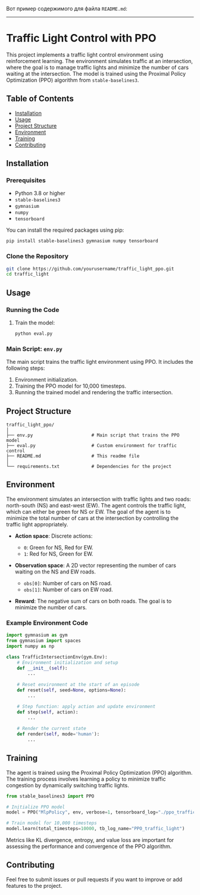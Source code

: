 Вот пример содержимого для файла `README.md`:

---

# Traffic Light Control with PPO

This project implements a traffic light control environment using reinforcement learning. The environment simulates traffic at an intersection, where the goal is to manage traffic lights and minimize the number of cars waiting at the intersection. The model is trained using the Proximal Policy Optimization (PPO) algorithm from `stable-baselines3`.

## Table of Contents
- [Installation](#installation)
- [Usage](#usage)
- [Project Structure](#project-structure)
- [Environment](#environment)
- [Training](#training)
- [Contributing](#contributing)

## Installation

### Prerequisites

- Python 3.8 or higher
- `stable-baselines3`
- `gymnasium`
- `numpy`
- `tensorboard`

You can install the required packages using pip:

```bash
pip install stable-baselines3 gymnasium numpy tensorboard
```

### Clone the Repository

```bash
git clone https://github.com/yourusername/traffic_light_ppo.git
cd traffic_light
```

## Usage

### Running the Code

1. Train the model:
    ```bash
    python eval.py
    ```

### Main Script: `env.py`

The main script trains the traffic light environment using PPO. It includes the following steps:

1. Environment initialization.
2. Training the PPO model for 10,000 timesteps.
3. Running the trained model and rendering the traffic intersection.

## Project Structure

```
traffic_light_ppo/
│
├── env.py                      # Main script that trains the PPO model
├── eval.py                     # Custom environment for traffic control
├── README.md                   # This readme file
│
└── requirements.txt            # Dependencies for the project
```

## Environment

The environment simulates an intersection with traffic lights and two roads: north-south (NS) and east-west (EW). The agent controls the traffic light, which can either be green for NS or EW. The goal of the agent is to minimize the total number of cars at the intersection by controlling the traffic light appropriately.

- **Action space**: Discrete actions:
  - `0`: Green for NS, Red for EW.
  - `1`: Red for NS, Green for EW.

- **Observation space**: A 2D vector representing the number of cars waiting on the NS and EW roads.
  - `obs[0]`: Number of cars on NS road.
  - `obs[1]`: Number of cars on EW road.

- **Reward**: The negative sum of cars on both roads. The goal is to minimize the number of cars.

### Example Environment Code

```python
import gymnasium as gym
from gymnasium import spaces
import numpy as np

class TrafficIntersectionEnv(gym.Env):
    # Environment initialization and setup
    def __init__(self):
        ...
        
    # Reset environment at the start of an episode
    def reset(self, seed=None, options=None):
        ...

    # Step function: apply action and update environment
    def step(self, action):
        ...
        
    # Render the current state
    def render(self, mode='human'):
        ...
```

## Training

The agent is trained using the Proximal Policy Optimization (PPO) algorithm. The training process involves learning a policy to minimize traffic congestion by dynamically switching traffic lights.

```python
from stable_baselines3 import PPO

# Initialize PPO model
model = PPO("MlpPolicy", env, verbose=1, tensorboard_log="./ppo_traffic_tensorboard/")

# Train model for 10,000 timesteps
model.learn(total_timesteps=10000, tb_log_name="PPO_traffic_light")
```

Metrics like KL divergence, entropy, and value loss are important for assessing the performance and convergence of the PPO algorithm.

## Contributing

Feel free to submit issues or pull requests if you want to improve or add features to the project.

